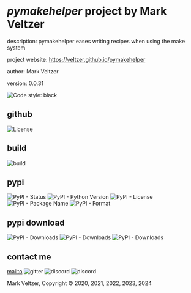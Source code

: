 # *pymakehelper* project by Mark Veltzer

description: pymakehelper eases writing recipes when using the make system

project website: https://veltzer.github.io/pymakehelper

author: Mark Veltzer

version: 0.0.31

![Code style: black](https://img.shields.io/badge/code%20style-black-000000.svg)

## github

![License](https://img.shields.io/github/license/veltzer/pymakehelper)

## build

![build](https://github.com/veltzer/pymakehelper/workflows/build/badge.svg)

## pypi

![PyPI - Status](https://img.shields.io/pypi/status/pymakehelper)
![PyPI - Python Version](https://img.shields.io/pypi/pyversions/pymakehelper)
![PyPI - License](https://img.shields.io/pypi/l/pymakehelper)
![PyPI - Package Name](https://img.shields.io/pypi/v/pymakehelper)
![PyPI - Format](https://img.shields.io/pypi/format/pymakehelper)

## pypi download

![PyPI - Downloads](https://img.shields.io/pypi/dd/pymakehelper)
![PyPI - Downloads](https://img.shields.io/pypi/dw/pymakehelper)
![PyPI - Downloads](https://img.shields.io/pypi/dm/pymakehelper)



## contact me
[mailto](mailto:mark.veltzer@gmail.com)
![gitter](https://img.shields.io/gitter/room/veltzer/mark.veltzer)
![discord](https://img.shields.io/discord/719336281624281119)
![discord](https://img.shields.io/discord/719336282194444302)

Mark Veltzer, Copyright © 2020, 2021, 2022, 2023, 2024
